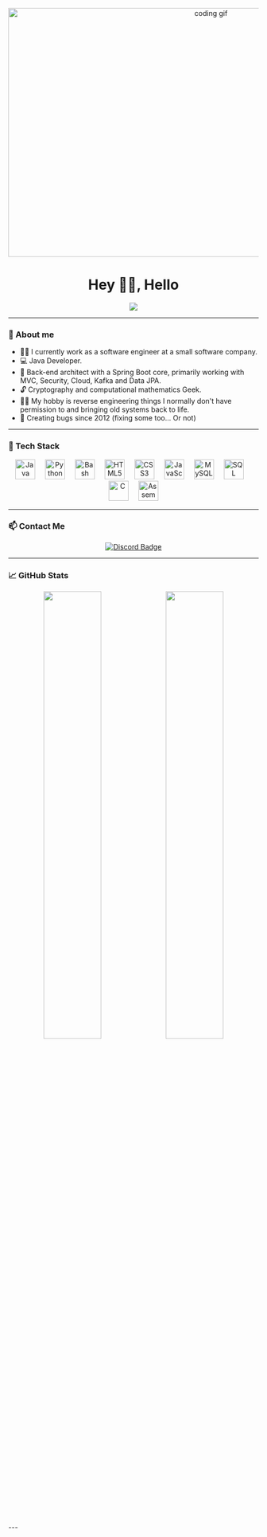 <p align="center">
  <img src="https://github.com/user-attachments/assets/13d6123a-061f-43c8-b6b8-2cc15e8d995a" width="800" height="500" alt="coding gif" />
</p>

<h1 align="center">Hey 🍹🗿, Hello</h1>

<p align="center">
  <img src="https://readme-typing-svg.herokuapp.com/?lines=Java+Developer;Reverse+engineering+junkie;&center=true&width=440&height=45&color=36BCF7&vCenter=true&size=22" />
</p>

---

### 🧠 About me

- 🧙‍♂️ I currently work as a software engineer at a small software company.
- 💻 Java Developer.
- 🍃 Back-end architect with a Spring Boot core, primarily working with MVC, Security, Cloud, Kafka and Data JPA.
- 🔓 Cryptography and computational mathematics Geek.
- 🏴‍☠️ My hobby is reverse engineering things I normally don't have permission to and bringing old systems back to life.
- 🐞 Creating bugs since 2012 (fixing some too... Or not)
---

### 🧰 Tech Stack

<div align="center">
  <img src="https://cdn.jsdelivr.net/gh/devicons/devicon/icons/java/java-original.svg" height="40" alt="Java" />
  <img width="12"/>
  <img src="https://cdn.jsdelivr.net/gh/devicons/devicon/icons/python/python-original.svg" height="40" alt="Python" />
  <img width="12"/>
  <img src="https://cdn.jsdelivr.net/gh/devicons/devicon/icons/bash/bash-original.svg" height="40" alt="Bash" />
  <img width="12"/>
  <img src="https://cdn.jsdelivr.net/gh/devicons/devicon/icons/html5/html5-original.svg" height="40" alt="HTML5" />
  <img width="12"/>
  <img src="https://cdn.jsdelivr.net/gh/devicons/devicon/icons/css3/css3-original.svg" height="40" alt="CSS3" />
  <img width="12"/>
  <img src="https://cdn.jsdelivr.net/gh/devicons/devicon/icons/javascript/javascript-original.svg" height="40" alt="JavaScript" />
  <img width="12"/>
  <img src="https://cdn.jsdelivr.net/gh/devicons/devicon/icons/mysql/mysql-original.svg" height="40" alt="MySQL" />
  <img width="12"/>
  <img src="https://cdn.jsdelivr.net/gh/devicons/devicon/icons/microsoftsqlserver/microsoftsqlserver-plain.svg" height="40" alt="SQL Server" />
  <img width="12"/>
  <img src="https://cdn.discordapp.com/attachments/1122605734115410144/1416989359973994607/images-removebg-preview1.png?ex=68c8d9ad&is=68c7882d&hm=ff81d84ed7e2d7d9eafa81fa3e99f5875c3cf4a0ff12910fba19c2a0609b92a3&" height="40" alt="C" />
  <img width="12"/>
  <img src="https://cdn.discordapp.com/attachments/1122605734115410144/1416988642802405477/1658763190886-removebg-preview.png?ex=68c8d902&is=68c78782&hm=3dc44cac3e78f72298c284d9c1b65c90488afd8d2ce9db33e5998c763928c841&" height="40" alt="Assembly" />
</div>

---

### 📫 Contact Me

<p align="center">
  <a href="https://discord.com/users/193513615242821632" target="_blank">
    <img src="https://img.shields.io/badge/Discord-Piscina-5865F2?style=for-the-badge&logo=discord&logoColor=white" alt="Discord Badge" />
  </a>
</p>

---

### 📈 GitHub Stats
<div align="center">
  <img src="https://github-readme-stats.vercel.app/api?username=P15c1n4&show_icons=true&theme=tokyonight&hide_border=true" width="48%" />
  <img src="https://github-readme-streak-stats.herokuapp.com/?user=P15c1n4&theme=tokyonight&hide_border=true" width="48%" />
</div>
---
